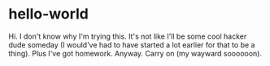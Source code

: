 # hello-world
Hi. I don't know why I'm trying this. It's not like I'll be some cool hacker dude someday (I would've had to have started a lot earlier for that to be a thing). Plus I've got homework. Anyway. Carry on (my wayward soooooon).
